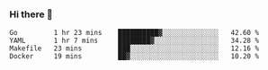 ### Hi there 👋

<!--
**yeya24/yeya24** is a ✨ _special_ ✨ repository because its `README.md` (this file) appears on your GitHub profile.

Here are some ideas to get you started:

- 🔭 I’m currently working on ...
- 🌱 I’m currently learning ...
- 👯 I’m looking to collaborate on ...
- 🤔 I’m looking for help with ...
- 💬 Ask me about ...
- 📫 How to reach me: ...
- 😄 Pronouns: ...
- ⚡ Fun fact: ...
-->

<!--START_SECTION:waka-->
```text
Go         1 hr 23 mins    ██████████▓░░░░░░░░░░░░░░   42.60 % 
YAML       1 hr 7 mins     ████████▓░░░░░░░░░░░░░░░░   34.28 % 
Makefile   23 mins         ███░░░░░░░░░░░░░░░░░░░░░░   12.16 % 
Docker     19 mins         ██▓░░░░░░░░░░░░░░░░░░░░░░   10.20 % 
```
<!--END_SECTION:waka-->
